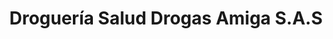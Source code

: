 ---
title: "Droguería Salud Drogas Amiga S.A.S"
url: /pereira/drogueria-salud-drogas-amiga-s-a-s/
shop: farmacia
---